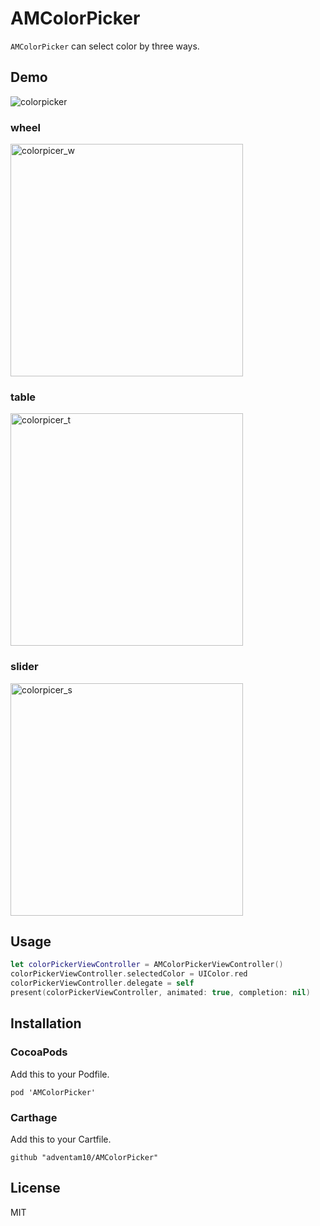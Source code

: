 # AMColorPicker

`AMColorPicker`  can select color by three ways.

## Demo

![colorpicker](https://user-images.githubusercontent.com/34936885/34912854-08240a12-f92f-11e7-8f1a-f1589ca8f8ec.gif)

### wheel

<img width="372" alt="colorpicer_w" src="https://user-images.githubusercontent.com/34936885/35519518-d76bd3ca-0557-11e8-87f6-8f3c380b1583.png">

### table

<img width="372" alt="colorpicer_t" src="https://user-images.githubusercontent.com/34936885/35519545-eb43810e-0557-11e8-83a6-420cb32fe54a.png">

### slider

<img width="372" alt="colorpicer_s" src="https://user-images.githubusercontent.com/34936885/35519569-f804158e-0557-11e8-95ea-05318a72db47.png">

## Usage

```swift
let colorPickerViewController = AMColorPickerViewController()
colorPickerViewController.selectedColor = UIColor.red
colorPickerViewController.delegate = self
present(colorPickerViewController, animated: true, completion: nil)
```

## Installation

### CocoaPods

Add this to your Podfile.

```ogdl
pod 'AMColorPicker'
```

### Carthage

Add this to your Cartfile.

```ogdl
github "adventam10/AMColorPicker"
```

## License

MIT
